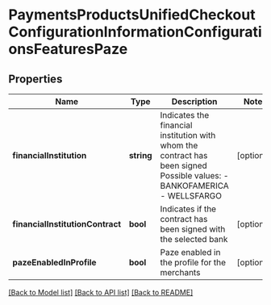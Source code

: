 # PaymentsProductsUnifiedCheckoutConfigurationInformationConfigurationsFeaturesPaze

## Properties
Name | Type | Description | Notes
------------ | ------------- | ------------- | -------------
**financialInstitution** | **string** | Indicates the financial institution with whom the contract has been signed  Possible values: - BANKOFAMERICA - WELLSFARGO | [optional] 
**financialInstitutionContract** | **bool** | Indicates if the contract has been signed with the selected bank | [optional] 
**pazeEnabledInProfile** | **bool** | Paze enabled in the profile for the merchants | [optional] 

[[Back to Model list]](../README.md#documentation-for-models) [[Back to API list]](../README.md#documentation-for-api-endpoints) [[Back to README]](../README.md)


